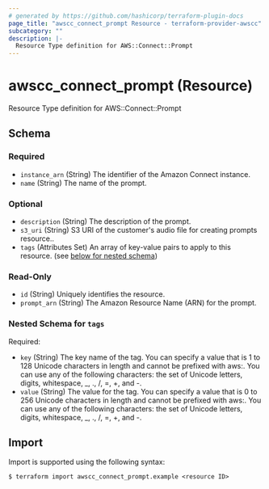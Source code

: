 ```yaml
---
# generated by https://github.com/hashicorp/terraform-plugin-docs
page_title: "awscc_connect_prompt Resource - terraform-provider-awscc"
subcategory: ""
description: |-
  Resource Type definition for AWS::Connect::Prompt
---
```


# awscc_connect_prompt (Resource)

Resource Type definition for AWS::Connect::Prompt



<!-- schema generated by tfplugindocs -->
## Schema

### Required

- `instance_arn` (String) The identifier of the Amazon Connect instance.
- `name` (String) The name of the prompt.

### Optional

- `description` (String) The description of the prompt.
- `s3_uri` (String) S3 URI of the customer's audio file for creating prompts resource..
- `tags` (Attributes Set) An array of key-value pairs to apply to this resource. (see [below for nested schema](#nestedatt--tags))

### Read-Only

- `id` (String) Uniquely identifies the resource.
- `prompt_arn` (String) The Amazon Resource Name (ARN) for the prompt.

<a id="nestedatt--tags"></a>
### Nested Schema for `tags`

Required:

- `key` (String) The key name of the tag. You can specify a value that is 1 to 128 Unicode characters in length and cannot be prefixed with aws:. You can use any of the following characters: the set of Unicode letters, digits, whitespace, _, ., /, =, +, and -.
- `value` (String) The value for the tag. You can specify a value that is 0 to 256 Unicode characters in length and cannot be prefixed with aws:. You can use any of the following characters: the set of Unicode letters, digits, whitespace, _, ., /, =, +, and -.

## Import

Import is supported using the following syntax:

```shell
$ terraform import awscc_connect_prompt.example <resource ID>
```
